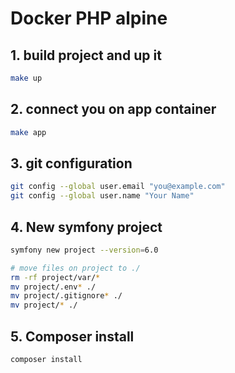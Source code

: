 # Docker PHP alpine

## 1. build project and up it
```sh
make up
```

## 2. connect you on app container
```sh
make app
```

## 3. git configuration
```sh
git config --global user.email "you@example.com"
git config --global user.name "Your Name"
```

## 4. New symfony project
```sh
symfony new project --version=6.0

# move files on project to ./
rm -rf project/var/*
mv project/.env* ./
mv project/.gitignore* ./
mv project/* ./
```

## 5. Composer install
```sh
composer install
```
